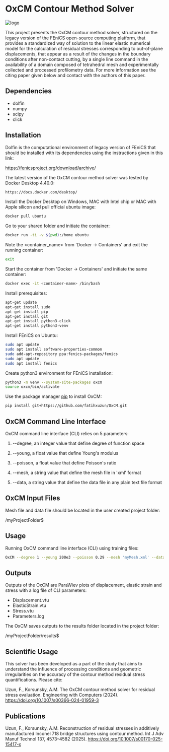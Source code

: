 # OxCM Contour Method Solver
![logo](https://raw.githubusercontent.com/fffatttihhh/OxCM/main/OxCM_logo.png)

This project presents the OxCM contour method solver, structured on the legacy version of the FEniCS open-source computing platform, that provides a standardized way of solution to the linear elastic numerical model for the calculation of residual stresses corresponding to out-of-plane displacements, that appear as a result of the changes in the boundary conditions after non-contact cutting, by a single line command in the availability of a domain composed of tetrahedral mesh and experimentally collected and processed profilometry data. For more information see the citing paper given below and contact with the authors of this paper.

## Dependencies
* dolfin
* numpy
* scipy
* click

## Installation
Dolfin is the computational environment of legacy version of FEniCS that should be installed with its dependencies using the instructions given in this link:

https://fenicsproject.org/download/archive/

The latest version of the OxCM contour method solver was tested by Docker Desktop 4.40.0:

```bash
https://docs.docker.com/desktop/
```

Install the Docker Desktop on Windows, MAC with Intel chip or MAC with Apple silicon and pull official ubuntu image:

```bash
docker pull ubuntu
```

Go to your shared folder and initiate the container:

```bash
docker run -ti -v $(pwd):/home ubuntu
```

Note the <container_name> from 'Docker -> Containers' and exit the running container:

```bash
exit
```

Start the container from 'Docker -> Containers' and initiate the same container: 

```bash
docker exec -it <container-name> /bin/bash
```

Install prerequisites:

```bash
apt-get update
apt-get install sudo
apt-get install pip
apt-get install git
apt-get install python3-click
apt-get install python3-venv
```

Install FEniCS on Ubuntu:

```bash
sudo apt update
sudo apt install software-properties-common
sudo add-apt-repository ppa:fenics-packages/fenics
sudo apt update
sudo apt install fenics
```

Create python3 environment for FEniCS installation:

```bash
python3 -m venv --system-site-packages oxcm
source oxcm/bin/activate
```

Use the package manager [pip](https://pip.pypa.io/en/stable/) to install OxCM:

```bash
pip install git+https://github.com/fatihxuzun/OxCM.git
```

## OxCM Command Line Interface
OxCM command line interface (CLI) relies on 5 parameters:

1. --degree, an integer value that define degree of function space

2. --young, a float value that define Young's modulus

3. --poisson, a float value that define Poisson's ratio

4. --mesh, a string value that define the mesh file in 'xml' format

5. --data, a string value that define the data file in any plain text file format

## OxCM Input Files
Mesh file and data file should be located in the user created project folder:

/myProjectFolder$

## Usage
Running OxCM command line interface (CLI) using training files:

```bash
OxCM --degree 1 --young 200e3 --poisson 0.29 --mesh 'myMesh.xml' --data 'myData.txt'
```

## Outputs
Outputs of the OxCM are ParaWiev plots of displacement, elastic strain and stress with a log file of CLI parameters:

* Displacement.vtu
* ElasticStrain.vtu
* Stress.vtu
* Parameters.log

The OxCM saves outputs to the results folder located in the project folder:

/myProjectFolder/results$

## Scientific Usage
This solver has been developed as a part of the study that aims to understand the influence of processing conditions and geometric irregularities on the accuracy of the contour method residual stress quantifications. Please cite:

Uzun, F., Korsunsky, A.M. The OxCM contour method solver for residual stress evaluation. Engineering with Computers (2024). https://doi.org/10.1007/s00366-024-01959-3

## Publications
Uzun, F., Korsunsky, A.M. Reconstruction of residual stresses in additively manufactured Inconel 718 bridge structures using contour method. Int J Adv Manuf Technol 137, 4573–4582 (2025). https://doi.org/10.1007/s00170-025-15417-x
